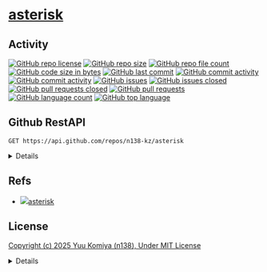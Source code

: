 # [asterisk](https://github.com/n138-kz/asterisk)

## Activity

[![GitHub repo license](https://img.shields.io/github/license/n138-kz/asterisk)](/LICENSE)
[![GitHub repo size](https://img.shields.io/github/repo-size/n138-kz/asterisk)](/../../)
[![GitHub repo file count](https://img.shields.io/github/directory-file-count/n138-kz/asterisk)](/../../)
[![GitHub code size in bytes](https://img.shields.io/github/languages/code-size/n138-kz/asterisk)](/../../)
[![GitHub last commit](https://img.shields.io/github/last-commit/n138-kz/asterisk)](/../../commits)
[![GitHub commit activity](https://img.shields.io/github/commit-activity/w/n138-kz/asterisk)](/../../commits)
[![GitHub commit activity](https://img.shields.io/github/commit-activity/t/n138-kz/asterisk)](/../../commits)
[![GitHub issues](https://img.shields.io/github/issues/n138-kz/asterisk)](/../../issues)
[![GitHub issues closed](https://img.shields.io/github/issues-closed/n138-kz/asterisk)](/../../issues)
[![GitHub pull requests closed](https://img.shields.io/github/issues-pr-closed/n138-kz/asterisk)](/../../pulls)
[![GitHub pull requests](https://img.shields.io/github/issues-pr/n138-kz/asterisk)](/../../pulls)
[![GitHub language count](https://img.shields.io/github/languages/count/n138-kz/asterisk)](/../../)
[![GitHub top language](https://img.shields.io/github/languages/top/n138-kz/asterisk)](/../../)

## Github RestAPI

```http
GET https://api.github.com/repos/n138-kz/asterisk
```

<details>

  [n138-kz/asterisk](https://api.github.com/repos/n138-kz/asterisk) (Public repos only)
  
</details>

## Refs

- [![](https://www.google.com/s2/favicons?size=64&domain=https://github.com)asterisk](https://github.com/n138-kz/asterisk/)

## License

[Copyright (c) 2025 Yuu Komiya (n138), Under MIT License](LICENSE)  

<details>

[MIT_License | wikipedia](https://ja.wikipedia.org/wiki/MIT_License)

[The MIT License](https://opensource.org/license/mit/)
> [n138-kz/*](./) is licensed under the `MIT License`.  
>
> Permission is hereby granted, free of charge, to any person obtaining a copy of this software and associated documentation files (the “Software”), to deal in the Software without restriction, including without limitation the rights to use, copy, modify, merge, publish, distribute, sublicense, and/or sell copies of the Software, and to permit persons to whom the Software is furnished to do so, subject to the following conditions:
>
> `Copyright <YEAR> <COPYRIGHT HOLDER>`
> 
> The above copyright notice and this permission notice shall be included in all copies or substantial portions of the Software.
> 
> THE SOFTWARE IS PROVIDED “AS IS”, WITHOUT WARRANTY OF ANY KIND, EXPRESS OR IMPLIED, INCLUDING BUT NOT LIMITED TO THE WARRANTIES OF MERCHANTABILITY, FITNESS FOR A PARTICULAR PURPOSE AND NONINFRINGEMENT. IN NO EVENT SHALL THE AUTHORS OR COPYRIGHT HOLDERS BE LIABLE FOR ANY CLAIM, DAMAGES OR OTHER LIABILITY, WHETHER IN AN ACTION OF CONTRACT, TORT OR OTHERWISE, ARISING FROM, OUT OF OR IN CONNECTION WITH THE SOFTWARE OR THE USE OR OTHER DEALINGS IN THE SOFTWARE.

[The MIT License](https://opensource.org/license/mit/)
> [n138-kz/*](./) は、MIT ライセンスに基づいてライセンスされています。  
> 以下に定める条件に従い、本ソフトウェアおよび関連文書のファイル（以下「ソフトウェア」）の複製を取得するすべての人に対し、ソフトウェアを無制限に扱うことを無償で許可します。これには、ソフトウェアの複製を使用、複写、変更、結合、掲載、頒布、サブライセンス、および/または販売する権利、およびソフトウェアを提供する相手に同じことを許可する権利も無制限に含まれます。  
>
> `Copyright (c) <著作権発生年> <著作権保持者名>`
> 
> 上記の著作権表示および本許諾表示を、ソフトウェアのすべての複製または重要な部分に記載するものとします。
>
> ソフトウェアは「現状のまま」で、明示であるか暗黙であるかを問わず、何らの保証もなく提供されます。ここでいう保証とは、商品性、特定の目的への適合性、および権利非侵害についての保証も含みますが、それに限定されるものではありません。
> 作者または著作権者は、契約行為、不法行為、またはそれ以外であろうと、ソフトウェアに起因または関連し、あるいはソフトウェアの使用またはその他の扱いによって生じる一切の請求、損害、その他の義務について何らの責任も負わないものとします。

### Permissions / 許可
- Commercial use / 商用利用
- Modification / 改変
- Distribution / 再配布
- Private use / 私的使用 

### Limitations / 制限事項
- Liability / 発生した問題に責任を負わない
- Warranty / 無保証

</details>

